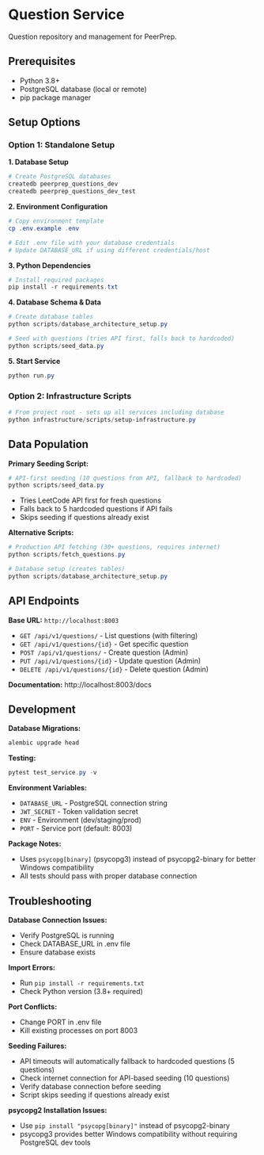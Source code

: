 # Question Service

Question repository and management for PeerPrep.

## Prerequisites

- Python 3.8+
- PostgreSQL database (local or remote)
- pip package manager

## Setup Options

### Option 1: Standalone Setup

**1. Database Setup**
```powershell
# Create PostgreSQL databases
createdb peerprep_questions_dev
createdb peerprep_questions_dev_test
```

**2. Environment Configuration**
```powershell
# Copy environment template
cp .env.example .env

# Edit .env file with your database credentials
# Update DATABASE_URL if using different credentials/host
```

**3. Python Dependencies**
```powershell
# Install required packages
pip install -r requirements.txt
```

**4. Database Schema & Data**
```powershell
# Create database tables
python scripts/database_architecture_setup.py

# Seed with questions (tries API first, falls back to hardcoded)
python scripts/seed_data.py
```

**5. Start Service**
```powershell
python run.py
```

### Option 2: Infrastructure Scripts

```powershell
# From project root - sets up all services including database
python infrastructure/scripts/setup-infrastructure.py
```

## Data Population

**Primary Seeding Script:**
```powershell
# API-first seeding (10 questions from API, fallback to hardcoded)
python scripts/seed_data.py
```
- Tries LeetCode API first for fresh questions
- Falls back to 5 hardcoded questions if API fails
- Skips seeding if questions already exist

**Alternative Scripts:**
```powershell
# Production API fetching (30+ questions, requires internet)
python scripts/fetch_questions.py

# Database setup (creates tables)
python scripts/database_architecture_setup.py
```

## API Endpoints

**Base URL:** `http://localhost:8003`

- `GET /api/v1/questions/` - List questions (with filtering)
- `GET /api/v1/questions/{id}` - Get specific question
- `POST /api/v1/questions/` - Create question (Admin)
- `PUT /api/v1/questions/{id}` - Update question (Admin)
- `DELETE /api/v1/questions/{id}` - Delete question (Admin)

**Documentation:** http://localhost:8003/docs

## Development

**Database Migrations:**
```powershell
alembic upgrade head
```

**Testing:**
```powershell
pytest test_service.py -v
```

**Environment Variables:**
- `DATABASE_URL` - PostgreSQL connection string
- `JWT_SECRET` - Token validation secret
- `ENV` - Environment (dev/staging/prod)
- `PORT` - Service port (default: 8003)

**Package Notes:**
- Uses `psycopg[binary]` (psycopg3) instead of psycopg2-binary for better Windows compatibility
- All tests should pass with proper database connection

## Troubleshooting

**Database Connection Issues:**
- Verify PostgreSQL is running
- Check DATABASE_URL in .env file
- Ensure database exists

**Import Errors:**
- Run `pip install -r requirements.txt`
- Check Python version (3.8+ required)

**Port Conflicts:**
- Change PORT in .env file
- Kill existing processes on port 8003

**Seeding Failures:**
- API timeouts will automatically fallback to hardcoded questions (5 questions)
- Check internet connection for API-based seeding (10 questions)
- Verify database connection before seeding
- Script skips seeding if questions already exist

**psycopg2 Installation Issues:**
- Use `pip install "psycopg[binary]"` instead of psycopg2-binary
- psycopg3 provides better Windows compatibility without requiring PostgreSQL dev tools